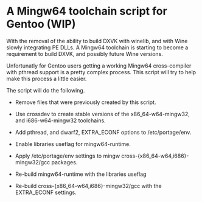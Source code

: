 # A Mingw64 toolchain script for Gentoo (WIP)

With the removal of the ability to build DXVK with winelib, and with Wine slowly integrating PE DLLs.  A Mingw64 toolchain is starting to become a requirement to build DXVK, and possibly future Wine versions.

Unfortunatly for Gentoo users getting a working Mingw64 cross-compiler with pthread support is a pretty complex process. This script will try to help make this process a little easier.

The script will do the following.

* Remove files that were previously created by this script.

* Use crossdev to create stable versions of the x86\_64-w64-mingw32, and i686-w64-mingw32 toolchains.

* Add pthread, and dwarf2, EXTRA\_ECONF options to /etc/portage/env.

* Enable libraries useflag for mingw64-runtime.

* Apply /etc/portage/env settings to mingw cross-{x86\_64-w64,i686}-mingw32/gcc packages.

* Re-build mingw64-runtime with the libraries useflag

* Re-build cross-{x86\_64-w64,i686}-mingw32/gcc with the EXTRA\_ECONF settings.
